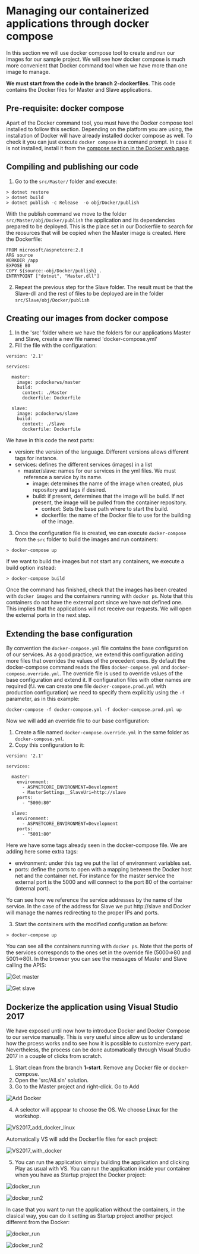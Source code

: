# Managing our containerized applications through docker compose
In this section we will use docker compose tool to create and run our images for our sample project. We will see how docker compose is much more convenient that Docker command tool when we have more than one image to manage.

**We must start from the code in the branch 2-dockerfiles**. This code contains the Docker files for Master and Slave applications.

## Pre-requisite: docker compose
Apart of the Docker command tool, you must have the Docker compose tool installed to follow this section. Depending on the platform you are using, the installation of Docker will have already installed docker compose as well. To check it you can just execute `docker compose` in a comand prompt. In case it is not installed, install it from the [compose section in the Docker web page](https://docs.docker.com/compose/).

## Compiling and publishing our code
1. Go to the `src/Master/` folder and execute:
```
> dotnet restore
> dotnet build
> dotnet publish -c Release  -o obj/Docker/publish 
```
With the publish command we move to the folder `src/Master/obj/Docker/publish` the application and its dependencies prepared to be deployed. This is the place set in our Dockerfile to search for the reosurces that will be copied when the Master image is created. Here the Dockerfile:

```
FROM microsoft/aspnetcore:2.0
ARG source
WORKDIR /app
EXPOSE 80
COPY ${source:-obj/Docker/publish} .
ENTRYPOINT ["dotnet", "Master.dll"]
``` 
2. Repeat the previous step for the Slave folder. The result must be that the Slave-dll and the rest of files to be deployed are in the folder `src/Slave/obj/Docker/publish`

## Creating our images from docker compose
1. In the 'src' folder where we have the folders for our applications Master and Slave, create a new file named 'docker-compose.yml'
2. Fill the file with the configuration:

```
version: '2.1'

services:

  master:
    image: pcdockerws/master
    build:
      context: ./Master
      dockerfile: Dockerfile

  slave:
    image: pcdockerws/slave
    build:
      context: ./Slave
      dockerfile: Dockerfile
``` 

We have in this code the next parts:
- version: the version of the language. Different versions allows different tags for instance.
- services: defines the different services (images) in a list
  - master/slave: names for our services in the yml files. We must reference a service by its name.
    - image: determines the name of the image when created, plus repository and tags if desired.
    - build: if present, determines that the image will be build. If not present, the image will be pulled from the container repository.
      - context: Sets the base path where to start the build.
      - dockerfile: the name of the Docker file to use for the building of the image.

3. Once the configuration file is created, we can execute `docker-compose` from the `src` folder to build the images and run containers:
```
> docker-compose up
```
If we want to build the images but not start any containers, we execute a build option instead:
```
> docker-compose build
```

Once the command has finished, check that the images has been created with `docker images` and the containers running with `docker ps`. Note that this containers do not have the external port since we have not defined one. This implies that the applications will not receive our requests. We will open the external ports in the next step.

## Extending the base configuration
By convention the `docker-compose.yml` file contains the base configuration of our services. As a good practice, we extend this configuration adding more files that overrides the values of the precedent ones. By default the docker-compose command reads the files `docker-compose.yml` and `docker-compose.override.yml`. The override file is used to override vslues of the base configuration and extend it. If configuration files with other names are required (f.i. we can create one file `docker-compose.prod.yml` with production configuration) we need to specify them explicitly using the `-f` parameter, as in this example:

```
docker-compose -f docker-compose.yml -f docker-compose.prod.yml up
``` 

Now we will add an override file to our base configuration:
1. Create a file named `docker-compose.override.yml` in the same folder as `docker-compose.yml`.
2. Copy this configuration to it:
```
version: '2.1'

services:
      
  master:
    environment:
      - ASPNETCORE_ENVIRONMENT=Development
      - MasterSettings__SlaveUri=http://slave
    ports:
      - "5000:80"

  slave:
    environment:
      - ASPNETCORE_ENVIRONMENT=Development
    ports:
      - "5001:80"
```

Here we have some tags already seen in the docker-compose file. We are adding here some extra tags:
- environment: under this tag we put the list of environment variables set. 
- ports:  define the ports to open with a mapping between the Docker host net and the container net. For instance for the master service the external port is the 5000 and will connect to the port 80 of the container (internal port).

Yo can see how we reference the service addresses by the name of the service. In the case of the address for Slave we put http://slave and Docker will manage the names redirecting to the proper IPs and ports.

3. Start the containers with the modified configuration as before:
```
> docker-compose up
```
You can see all the containers running with `docker ps`. Note that the ports of the services corresponds to the ones set in the override file (5000=>80 and 5001=>80). In the browser you can see the messages of Master and Slave calling the APIS:

![Get master](./img/Get_master.PNG)

![Get slave](./img/Get_master.PNG)


## Dockerize the application using Visual Studio 2017
We have exposed until now how to introduce Docker and Docker Compose to our service manually. This is very useful since allow us to understand how the prcess works and to see how it is possible to customize every part. Nevertheless, the process can be done automatically through Visual Studio 2017 in a couple of clicks from scratch.
1. Start clean from the branch **1-start**. Remove any Docker file or docker-compose.
2. Open the 'src/All.sln' solution.
3. Go to the Master project and right-click. Go to Add

![Add Docker](./img/VS2017_add_docker.PNG)

4. A selector will apppear to choose the OS. We choose Linux for the workshop.

![VS2017_add_docker_linux](./img/VS2017_add_docker_linux.PNG)

Automatically VS will add the Dockerfile files for each project:

![VS2017_with_docker](./img/VS2017_with_docker.PNG)

5. You can run the application simply building the application and clicking Play as usual with VS. You can run the application inside your container when you have as Startup project the Docker project:

![docker_run](./img/docker_run.PNG) 

![docker_run2](./img/docker_run_2.PNG)

In case that you want to run the application without the containers, in the clasical way, you can do it setting as Startup project another project different from the Docker:

![docker_run](./img/iis_run.PNG) 

![docker_run2](./img/iis_run_2.PNG)